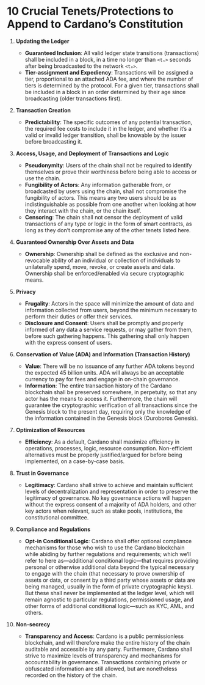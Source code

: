 # 10 Crucial Tenets/Protections to Append to Cardano’s Constitution

1. **Updating the Ledger**
   - **Guaranteed Inclusion**: All valid ledger state transitions (transactions) shall be included in a block, in a time no longer than `<tₛ>` seconds after being broadcasted to the network `<t₀>`.
   - **Tier-assignment and Expediency**: Transactions will be assigned a tier, proportional to an attached ADA fee, and where the number of tiers is determined by the protocol. For a given tier, transactions shall be included in a block in an order determined by their age since broadcasting (older transactions first).

2. **Transaction Creation**
   - **Predictability**: The specific outcomes of any potential transaction, the required fee costs to include it in the ledger, and whether it’s a valid or invalid ledger transition, shall be knowable by the issuer before broadcasting it.

3. **Access, Usage, and Deployment of Transactions and Logic**
   - **Pseudonymity**: Users of the chain shall not be required to identify themselves or prove their worthiness before being able to access or use the chain.
   - **Fungibility of Actors**: Any information gatherable from, or broadcasted by users using the chain, shall not compromise the fungibility of actors. This means any two users should be as indistinguishable as possible from one another when looking at how they interact with the chain, or the chain itself.
   - **Censoring**: The chain shall not censor the deployment of valid transactions of any type or logic in the form of smart contracts, as long as they don’t compromise any of the other tenets listed here.

4. **Guaranteed Ownership Over Assets and Data**
   - **Ownership**: Ownership shall be defined as the exclusive and non-revocable ability of an individual or collection of individuals to unilaterally spend, move, revoke, or create assets and data. Ownership shall be enforced/enabled via secure cryptographic means.

5. **Privacy**
   - **Frugality**: Actors in the space will minimize the amount of data and information collected from users, beyond the minimum necessary to perform their duties or offer their services.
   - **Disclosure and Consent**: Users shall be promptly and properly informed of any data a service requests, or may gather from them, before such gathering happens. This gathering shall only happen with the express consent of users.

6. **Conservation of Value (ADA) and Information (Transaction History)**
   - **Value**: There will be no issuance of any further ADA tokens beyond the expected 45 billion units. ADA will always be an acceptable currency to pay for fees and engage in on-chain governance.
   - **Information**: The entire transaction history of the Cardano blockchain shall be preserved somewhere, in perpetuity, so that any actor has the means to access it. Furthermore, the chain will guarantee the cryptographic verification of all transactions since the Genesis block to the present day, requiring only the knowledge of the information contained in the Genesis block (Ouroboros Genesis).

7. **Optimization of Resources**
   - **Efficiency**: As a default, Cardano shall maximize efficiency in operations, processes, logic, resource consumption. Non-efficient alternatives must be properly justified/argued for before being implemented, on a case-by-case basis.

8. **Trust in Governance**
   - **Legitimacy**: Cardano shall strive to achieve and maintain sufficient levels of decentralization and representation in order to preserve the legitimacy of governance. No key governance actions will happen without the express consent of a majority of ADA holders, and other key actors when relevant, such as stake pools, institutions, the constitutional committee.

9. **Compliance and Regulations**
   - **Opt-in Conditional Logic**: Cardano shall offer optional compliance mechanisms for those who wish to use the Cardano blockchain while abiding by further regulations and requirements; which we’ll refer to here as—additional conditional logic—that requires providing personal or otherwise additional data beyond the typical necessary to engage with the chain (that necessary to prove ownership of assets or data, or consent by a third party whose assets or data are being managed, usually in the form of private cryptographic keys). But these shall never be implemented at the ledger level, which will remain agnostic to particular regulations, permissioned usage, and other forms of additional conditional logic—such as KYC, AML, and others.

10. **Non-secrecy**
    - **Transparency and Access**: Cardano is a public permissionless blockchain, and will therefore make the entire history of the chain auditable and accessible by any party. Furthermore, Cardano shall strive to maximize levels of transparency and mechanisms for accountability in governance. Transactions containing private or obfuscated information are still allowed, but are nonetheless recorded on the history of the chain.